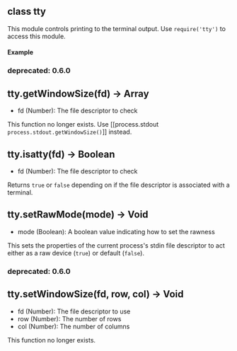 
## class tty

This module controls printing to the terminal output. Use `require('tty')` to access this module.

#### Example

<script src='http://snippets.c9.io/github.com/c9/nodemanual.org-examples/nodejs_ref_guide/tty/tty.js?linestart=3&lineend=0&showlines=false' defer='defer'></script>


### deprecated: 0.6.0
## tty.getWindowSize(fd) -> Array
- fd (Number):  The file descriptor to check

This function no longer exists. Use [[process.stdout `process.stdout.getWindowSize()`]] instead.

 



## tty.isatty(fd) -> Boolean
- fd (Number):  The file descriptor to check

Returns `true` or `false` depending on if the file descriptor is associated with a terminal.

 



## tty.setRawMode(mode) -> Void
- mode (Boolean): A boolean value indicating how to set the rawness

This sets the properties of the current process's stdin file descriptor to act either as a raw device (`true`) or default (`false`).

 


### deprecated: 0.6.0
## tty.setWindowSize(fd, row, col) -> Void
- fd (Number): The file descriptor to use
- row (Number): The number of rows
- col (Number): The number of columns

This function no longer exists.

 

